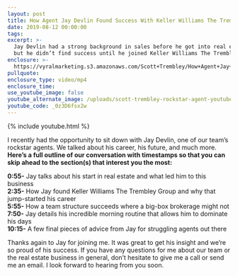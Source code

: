 ```yaml
---
layout: post
title: How Agent Jay Devlin Found Success With Keller Williams The Trembley Group
date: 2019-08-12 00:00:00
tags:
excerpt: >-
  Jay Devlin had a strong background in sales before he got into real estate,
  but he didn’t find success until he joined Keller Williams The Trembley Group.
enclosure: >-
  https://vyralmarketing.s3.amazonaws.com/Scott+Trembley/How+Agent+Jay+Devlin+Found+Success+With+The+Trembley+Group.mp4
pullquote:
enclosure_type: video/mp4
enclosure_time:
use_youtube_image: false
youtube_alternate_image: /uploads/scott-trembley-rockstar-agent-youtube.png
youtube_code: _0z3D6fsx2w
---
```


{% include youtube.html %}

I recently had the opportunity to sit down with Jay Devlin, one of our team’s rockstar agents. We talked about his career, his future, and much more. **Here’s a full outline of our conversation with timestamps so that you can skip ahead to the section(s) that interest you the most:**

**0:55-** Jay talks about his start in real estate and what led him to this business<br>**2:35-** How Jay found Keller Williams The Trembley Group and why that jump-started his career<br>**5:55-** How a team structure succeeds where a big-box brokerage might not<br>**7:50-** Jay details his incredible morning routine that allows him to dominate his days<br>**10:15-** A few final pieces of advice from Jay for struggling agents out there

Thanks again to Jay for joining me. It was great to get his insight and we’re so proud of his success. If you have any questions for me about our team or the real estate business in general, don’t hesitate to give me a call or send me an email. I look forward to hearing from you soon.